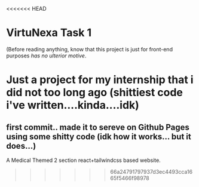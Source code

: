 <<<<<<< HEAD
# VirtuNexa Task 1
(Before reading anything, know that this project is just for front-end purposes *has no ulterior motive*.

Just a project for my internship that i did not too long ago (shittiest code i've written....kinda....idk)
=======
## first commit.. made it to sereve on Github Pages using some shitty code (idk how it works... but it does...)
A Medical Themed 2 section react+tailwindcss based website.
>>>>>>> 66a24791797937d3ec4493cca1665f5466f98978

